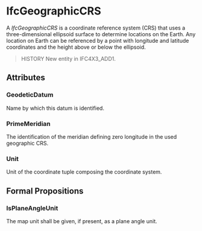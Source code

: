 # IfcGeographicCRS

A _IfcGeographicCRS_ is a coordinate reference system (CRS) that uses a three-dimensional ellipsoid surface to determine locations on the Earth. Any location on Earth can be referenced by a point with longitude and latitude coordinates and the height above or below the ellipsoid.

> HISTORY New entity in IFC4X3_ADD1.

## Attributes

### GeodeticDatum

Name by which this datum is identified.

### PrimeMeridian

The identification of the meridian defining zero longitude in the used geographic CRS.

### Unit

Unit of the coordinate tuple composing the coordinate system.

## Formal Propositions

### IsPlaneAngleUnit

The map unit shall be given, if present, as a plane angle unit.
